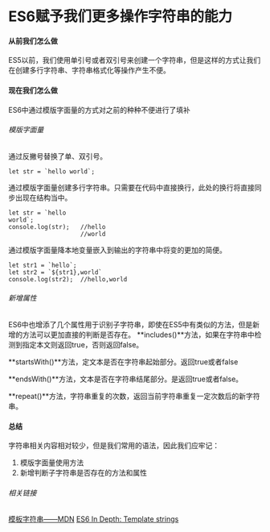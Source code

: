 # ES6赋予我们更多操作字符串的能力

#### 从前我们怎么做

ES5以前，我们使用单引号或者双引号来创建一个字符串，但是这样的方式让我们在创建多行字符串、字符串格式化等操作产生不便。

#### 现在我们怎么做

ES6中通过模版字面量的方式对之前的种种不便进行了填补

###### 模版字面量

通过反撇号替换了单、双引号。

```
let str = `hello world`;    
```

通过模版字面量创建多行字符串。只需要在代码中直接换行，此处的换行将直接同步出现在结构当中。

```
let str = `hello
world`;
console.log(str);   //hello
                    //world
```

通过模版字面量降本地变量嵌入到输出的字符串中将变的更加的简便。

```
let str1 = `hello`;
let str2 = `${str1},world`
console.log(str2);  //hello,world
```

###### 新增属性

ES6中也增添了几个属性用于识别子字符串，即使在ES5中有类似的方法，但是新增的方法可以更加直接的判断是否存在。
**includes()**方法，如果在字符串中检测到指定本文则返回true，否则返回false。

**startsWith()**方法，定文本是否在字符串起始部分。返回true或者false

**endsWith()**方法，文本是否在字符串结尾部分。是返回true或者false。

**repeat()**方法，字符串重复的次数，返回当前字符串重复一定次数后的新字符串。


#### 总结

字符串相关内容相对较少，但是我们常用的语法，因此我们应牢记：

1. 模版字面量使用方法
2. 新增判断子字符串是否存在的方法和属性


###### 相关链接

[模板字符串——MDN](https://developer.mozilla.org/zh-CN/docs/Web/JavaScript/Reference/template_strings)
[ES6 In Depth: Template strings](https://hacks.mozilla.org/2015/05/es6-in-depth-template-strings-2/)

